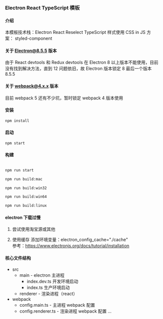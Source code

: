 ### Electron React TypeScript 模板

#### 介绍
本模板技术栈：Electron React Reselect TypeScript
样式使用 CSS in JS 方案： styled-component

#### 关于 Electron@8.5.5 版本
由于 React devtools 和 Redux devtools 在 Electron 8 以上版本不能使用，目前没有找到解决方法，直到 12 问题依旧，故 Electron 版本锁定 8 最后一个版本 8.5.5

#### 关于 webpack@4.x.x 版本
目前 webpack 5 还有不少坑，暂时锁定 webpack 4 版本使用


#### 安装

```bash
npm install
```

#### 启动

```bash
npm start
```

#### 构建

```bash
  
npm run start

npm run build:mac

npm run build:win32

npm run build:win64

npm run build:linux

```

#### electron 下载过慢

1. 尝试使用淘宝源或其他

2. 使用缓存
   添加环境变量：electron_config_cache="./cache"  
   参考：https://www.electronjs.org/docs/tutorial/installation

#### 核心文件结构

- src
  - main - electron 主进程
    - index.dev.ts 开发环境启动
    - index.ts     生产环境启动
  - renderer - 渲染进程（react）
- webpack
  - config.main.ts - 主进程 webpack 配置
  - config.renderer.ts - 渲染进程 webpack 配置
...
